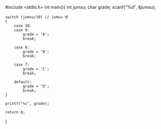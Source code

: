 #include <stdio.h>
int main(){
    int jumsu;
    char grade;
    scanf("%d", &jumsu);

    switch (jumsu/10) // jumsu 넣
    {
        case 10:
        case 9:
            grade = 'A';
            break;

        case 8:
            grade = 'B';
            break;

        case 7:
            grade = 'C';
            break;

        default:
            grade = 'D';
            break;
    }

    printf("%c", grade);

    return 0;
}
